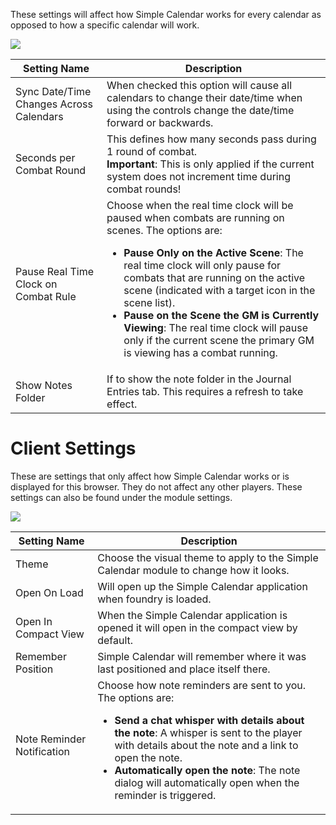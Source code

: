These settings will affect how Simple Calendar works for every calendar as opposed to how a specific calendar will work.

![](media://global-config.png)

| Setting Name                            | Description                                                                                                                                                                                                                                                                                                                                                                                                                                                           |
|-----------------------------------------|-----------------------------------------------------------------------------------------------------------------------------------------------------------------------------------------------------------------------------------------------------------------------------------------------------------------------------------------------------------------------------------------------------------------------------------------------------------------------|
| Sync Date/Time Changes Across Calendars | When checked this option will cause all calendars to change their date/time when using the controls change the date/time forward or backwards.                                                                                                                                                                                                                                                                                                                        |
| Seconds per Combat Round                | This defines how many seconds pass during 1 round of combat.<br/>**Important**: This is only applied if the current system does not increment time during combat rounds!                                                                                                                                                                                                                                                                                              |
| Pause Real Time Clock on Combat Rule    | Choose when the real time clock will be paused when combats are running on scenes. The options are: <ul><li>**Pause Only on the Active Scene**: The real time clock will only pause for combats that are running on the active scene (indicated with a target icon in the scene list).</li><li>**Pause on the Scene the GM is Currently Viewing**: The real time clock will pause only if the current scene the primary GM is viewing has a combat running.</li></ul> |
| Show Notes Folder                       | If to show the note folder in the Journal Entries tab. This requires a refresh to take effect.                                                                                                                                                                                                                                                                                                                                                                        |

# Client Settings

These are settings that only affect how Simple Calendar works or is displayed for this browser. They do not affect any other players. These settings can also be found under the module settings.

![](media://client-settings.png)

| Setting Name               | Description                                                                                                                                                                                                                                                                                                                                      |
|----------------------------|--------------------------------------------------------------------------------------------------------------------------------------------------------------------------------------------------------------------------------------------------------------------------------------------------------------------------------------------------|
| Theme                      | Choose the visual theme to apply to the Simple Calendar module to change how it looks.                                                                                                                                                                                                                                                           |
| Open On Load               | Will open up the Simple Calendar application when foundry is loaded.                                                                                                                                                                                                                                                                             |
| Open In Compact View       | When the Simple Calendar application is opened it will open in the compact view by default.                                                                                                                                                                                                                                                      |
| Remember Position          | Simple Calendar will remember where it was last positioned and place itself there.                                                                                                                                                                                                                                                               |
| Note Reminder Notification | Choose how note reminders are sent to you. The options are:<br/><ul><li>**Send a chat whisper with details about the note**: A whisper is sent to the player with details about the note and a link to open the note.</li><li>**Automatically open the note**: The note dialog will automatically open when the reminder is triggered.</li></ul> |

